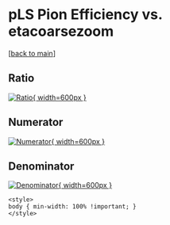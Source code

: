 # pLS Pion Efficiency vs. etacoarsezoom

[[back to main](./)]



## Ratio

[![Ratio](../mtv/var/pLS_211_eff_etacoarsezoom.png){ width=600px }](../mtv/var/pLS_211_eff_etacoarsezoom.pdf)

## Numerator

[![Numerator](../mtv/num/pLS_211_eff_etacoarsezoom_num.png){ width=600px }](../mtv/num/pLS_211_eff_etacoarsezoom_num.pdf)

## Denominator

[![Denominator](../mtv/den/pLS_211_eff_etacoarsezoom_den.png){ width=600px }](../mtv/den/pLS_211_eff_etacoarsezoom_den.pdf)


``` {=html}
<style>
body { min-width: 100% !important; }
</style>
```
